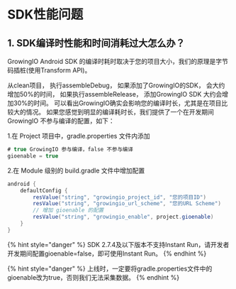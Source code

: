 # SDK性能问题

## 1. SDK编译时性能和时间消耗过大怎么办？

GrowingIO Android SDK 的编译时耗时取决于您的项目大小，我们的原理是字节码插桩\(使用Transform API\)。

从clean项目， 执行assembleDebug， 如果添加了GrowingIO的SDK， 会大约增加50%的时间， 如果执行assembleRelease， 添加GrowingIO SDK 大约会增加30%的时间。 可以看出GrowingIO确实会影响您的编译时长，尤其是在项目比较大的情况。 如果您感觉到明显的编译耗时长，我们提供了一个在开发期间 GrowingIO 不参与编译的配置，如下：

1.在 Project 项目中，gradle.properties 文件内添加

```java
# true GrowingIO 参与编译，false 不参与编译
gioenable = true
```

2.在 Module 级别的 build.gradle 文件中增加配置

```java
android {
    defaultConfig {
        resValue("string", "growingio_project_id", "您的项目ID")
        resValue("string", "growingio_url_scheme", "您的URL Scheme")
        // 增加 gioenable 的配置
        resValue("string", "growingio_enable", project.gioenable)
    }
}
```

{% hint style="danger" %}
SDK 2.7.4及以下版本不支持Instant Run，请开发者开发期间配置gioenable=false，即可使用Instant Run。
{% endhint %}

{% hint style="danger" %}
上线时，一定要将gradle.properties文件中的gioenable改为true，否则我们无法采集数据。
{% endhint %}




